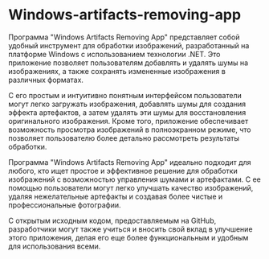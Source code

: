 # Windows-artifacts-removing-app


Программа "Windows Artifacts Removing App" представляет собой удобный инструмент для обработки изображений, разработанный на платформе Windows с использованием технологии .NET. Это приложение позволяет пользователям добавлять и удалять шумы на изображениях, а также сохранять измененные изображения в различных форматах.

С его простым и интуитивно понятным интерфейсом пользователи могут легко загружать изображения, добавлять шумы для создания эффекта артефактов, а затем удалять эти шумы для восстановления оригинального изображения. Кроме того, приложение обеспечивает возможность просмотра изображений в полноэкранном режиме, что позволяет пользователю более детально рассмотреть результаты обработки.

Программа "Windows Artifacts Removing App" идеально подходит для любого, кто ищет простое и эффективное решение для обработки изображений с возможностью управления шумами и артефактами. С ее помощью пользователи могут легко улучшать качество изображений, удаляя нежелательные артефакты и создавая более чистые и профессиональные фотографии.

С открытым исходным кодом, предоставляемым на GitHub, разработчики могут также учиться и вносить свой вклад в улучшение этого приложения, делая его еще более функциональным и удобным для использования всеми.
